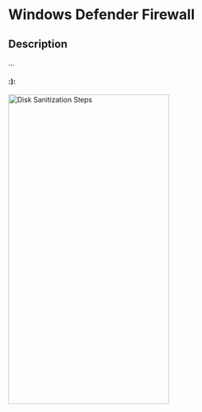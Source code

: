 <h1>Windows Defender Firewall</h1>

<h2>Description</h2>
...
<br />

<h4>:):</h4>
<img src="https://github.com/Yagoobz/WindowsDefenderFirewall/assets/145611184/47667394-e007-43d0-a3e7-1fcf134dc095" height="40%" width="80%" alt="Disk Sanitization Steps"/>

